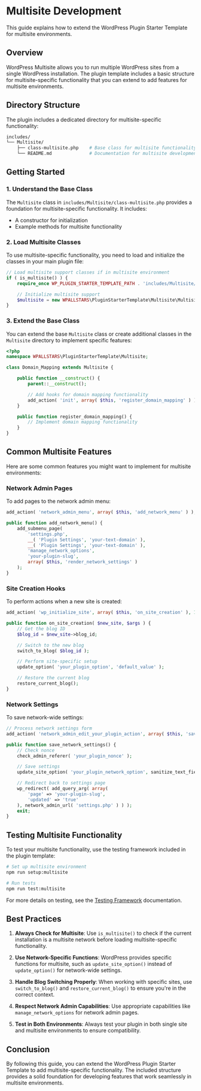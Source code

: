 # Multisite Development

This guide explains how to extend the WordPress Plugin Starter Template for multisite environments.

## Overview

WordPress Multisite allows you to run multiple WordPress sites from a single WordPress installation. The plugin template includes a basic structure for multisite-specific functionality that you can extend to add features for multisite environments.

## Directory Structure

The plugin includes a dedicated directory for multisite-specific functionality:

```bash
includes/
└── Multisite/
    ├── class-multisite.php    # Base class for multisite functionality
    └── README.md              # Documentation for multisite development
```

## Getting Started

### 1. Understand the Base Class

The `Multisite` class in `includes/Multisite/class-multisite.php` provides a foundation for multisite-specific functionality. It includes:

* A constructor for initialization
* Example methods for multisite functionality

### 2. Load Multisite Classes

To use multisite-specific functionality, you need to load and initialize the classes in your main plugin file:

```php
// Load multisite support classes if in multisite environment
if ( is_multisite() ) {
    require_once WP_PLUGIN_STARTER_TEMPLATE_PATH . 'includes/Multisite/class-multisite.php';

    // Initialize multisite support
    $multisite = new WPALLSTARS\PluginStarterTemplate\Multisite\Multisite();
}
```

### 3. Extend the Base Class

You can extend the base `Multisite` class or create additional classes in the `Multisite` directory to implement specific features:

```php
<?php
namespace WPALLSTARS\PluginStarterTemplate\Multisite;

class Domain_Mapping extends Multisite {

    public function __construct() {
        parent::__construct();

        // Add hooks for domain mapping functionality
        add_action( 'init', array( $this, 'register_domain_mapping' ) );
    }

    public function register_domain_mapping() {
        // Implement domain mapping functionality
    }
}
```

## Common Multisite Features

Here are some common features you might want to implement for multisite environments:

### Network Admin Pages

To add pages to the network admin menu:

```php
add_action( 'network_admin_menu', array( $this, 'add_network_menu' ) );

public function add_network_menu() {
    add_submenu_page(
        'settings.php',
        __( 'Plugin Settings', 'your-text-domain' ),
        __( 'Plugin Settings', 'your-text-domain' ),
        'manage_network_options',
        'your-plugin-slug',
        array( $this, 'render_network_settings' )
    );
}
```

### Site Creation Hooks

To perform actions when a new site is created:

```php
add_action( 'wp_initialize_site', array( $this, 'on_site_creation' ), 10, 2 );

public function on_site_creation( $new_site, $args ) {
    // Get the blog ID
    $blog_id = $new_site->blog_id;

    // Switch to the new blog
    switch_to_blog( $blog_id );

    // Perform site-specific setup
    update_option( 'your_plugin_option', 'default_value' );

    // Restore the current blog
    restore_current_blog();
}
```

### Network Settings

To save network-wide settings:

```php
// Process network settings form
add_action( 'network_admin_edit_your_plugin_action', array( $this, 'save_network_settings' ) );

public function save_network_settings() {
    // Check nonce
    check_admin_referer( 'your_plugin_nonce' );

    // Save settings
    update_site_option( 'your_plugin_network_option', sanitize_text_field( $_POST['your_option'] ) );

    // Redirect back to settings page
    wp_redirect( add_query_arg( array(
        'page' => 'your-plugin-slug',
        'updated' => 'true'
    ), network_admin_url( 'settings.php' ) ) );
    exit;
}
```

## Testing Multisite Functionality

To test your multisite functionality, use the testing framework included in the plugin template:

```bash
# Set up multisite environment
npm run setup:multisite

# Run tests
npm run test:multisite
```

For more details on testing, see the [Testing Framework](Testing-Framework.md) documentation.

## Best Practices

1. **Always Check for Multisite**: Use `is_multisite()` to check if the current installation is a multisite network before loading multisite-specific functionality.

2. **Use Network-Specific Functions**: WordPress provides specific functions for multisite, such as `update_site_option()` instead of `update_option()` for network-wide settings.

3. **Handle Blog Switching Properly**: When working with specific sites, use `switch_to_blog()` and `restore_current_blog()` to ensure you're in the correct context.

4. **Respect Network Admin Capabilities**: Use appropriate capabilities like `manage_network_options` for network admin pages.

5. **Test in Both Environments**: Always test your plugin in both single site and multisite environments to ensure compatibility.

## Conclusion

By following this guide, you can extend the WordPress Plugin Starter Template to add multisite-specific functionality. The included structure provides a solid foundation for developing features that work seamlessly in multisite environments.
